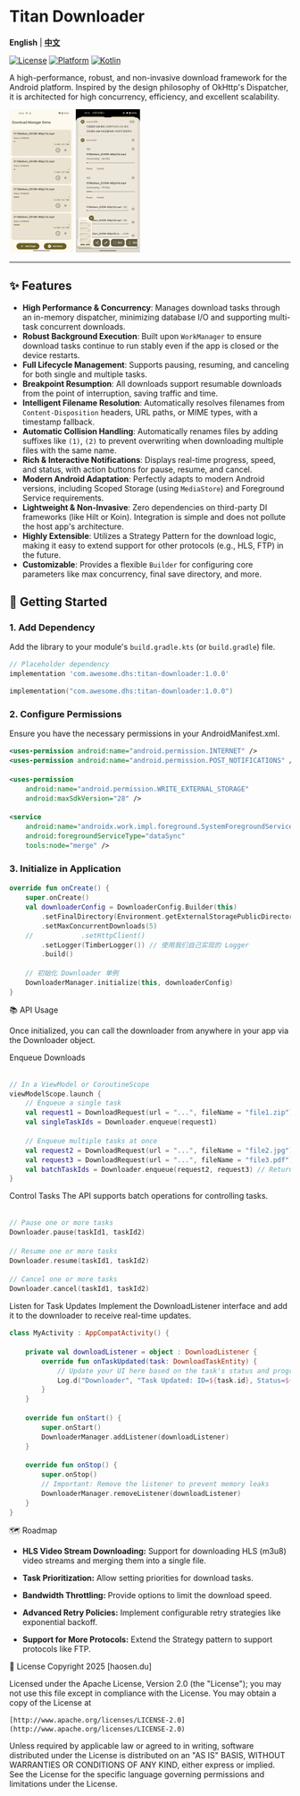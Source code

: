# Titan Downloader

**English** | [**中文**](https://github.com/dhs964057117/Titan-Downloader/blob/main/README.md)

[![License](https://img.shields.io/badge/License-Apache%202.0-blue.svg)](https://opensource.org/licenses/Apache-2.0)
[![Platform](https://img.shields.io/badge/Platform-Android-green.svg)](https://www.android.com)
[![Kotlin](https://img.shields.io/badge/Kotlin-100%25-blueviolet.svg)](https://kotlinlang.org)

A high-performance, robust, and non-invasive download framework for the Android platform. Inspired by the design philosophy of OkHttp's Dispatcher, it is architected for high concurrency, efficiency, and excellent scalability.

<img src="imgs\Screenshot_20251007-201608.png" style="zoom:25%;" /> <img src="imgs\Screenshot_20251007-201616.png" style="zoom:25%;" />

---

## ✨ Features

* **High Performance & Concurrency**: Manages download tasks through an in-memory dispatcher, minimizing database I/O and supporting multi-task concurrent downloads.
* **Robust Background Execution**: Built upon `WorkManager` to ensure download tasks continue to run stably even if the app is closed or the device restarts.
* **Full Lifecycle Management**: Supports pausing, resuming, and canceling for both single and multiple tasks.
* **Breakpoint Resumption**: All downloads support resumable downloads from the point of interruption, saving traffic and time.
* **Intelligent Filename Resolution**: Automatically resolves filenames from `Content-Disposition` headers, URL paths, or MIME types, with a timestamp fallback.
* **Automatic Collision Handling**: Automatically renames files by adding suffixes like `(1)`, `(2)` to prevent overwriting when downloading multiple files with the same name.
* **Rich & Interactive Notifications**: Displays real-time progress, speed, and status, with action buttons for pause, resume, and cancel.
* **Modern Android Adaptation**: Perfectly adapts to modern Android versions, including Scoped Storage (using `MediaStore`) and Foreground Service requirements.
* **Lightweight & Non-Invasive**: Zero dependencies on third-party DI frameworks (like Hilt or Koin). Integration is simple and does not pollute the host app's architecture.
* **Highly Extensible**: Utilizes a Strategy Pattern for the download logic, making it easy to extend support for other protocols (e.g., HLS, FTP) in the future.
* **Customizable**: Provides a flexible `Builder` for configuring core parameters like max concurrency, final save directory, and more.

## 🚀 Getting Started

### 1. Add Dependency

Add the library to your module's `build.gradle.kts` (or `build.gradle`) file.
```groovy
// Placeholder dependency
implementation 'com.awesome.dhs:titan-downloader:1.0.0'
```
```kotlin
implementation("com.awesome.dhs:titan-downloader:1.0.0")
```
### 2. Configure Permissions

Ensure you have the necessary permissions in your AndroidManifest.xml.
```xml
<uses-permission android:name="android.permission.INTERNET" />
<uses-permission android:name="android.permission.POST_NOTIFICATIONS" />

<uses-permission
    android:name="android.permission.WRITE_EXTERNAL_STORAGE"
    android:maxSdkVersion="28" />

<service
    android:name="androidx.work.impl.foreground.SystemForegroundService"
    android:foregroundServiceType="dataSync"
    tools:node="merge" />
```
### 3. Initialize in Application
```kotlin
override fun onCreate() {
    super.onCreate()
    val downloaderConfig = DownloaderConfig.Builder(this)
        .setFinalDirectory(Environment.getExternalStoragePublicDirectory(Environment.DIRECTORY_DOWNLOADS).absolutePath)
        .setMaxConcurrentDownloads(5)
    //            .setHttpClient()
        .setLogger(TimberLogger()) // 使用我们自己实现的 Logger
        .build()
    
    // 初始化 Downloader 单例
    DownloaderManager.initialize(this, downloaderConfig)
}
```
📚 API Usage

Once initialized, you can call the downloader from anywhere in your app via the Downloader object.

Enqueue Downloads
```Kotlin

// In a ViewModel or CoroutineScope
viewModelScope.launch {
    // Enqueue a single task
    val request1 = DownloadRequest(url = "...", fileName = "file1.zip")
    val singleTaskIds = Downloader.enqueue(request1)

    // Enqueue multiple tasks at once
    val request2 = DownloadRequest(url = "...", fileName = "file2.jpg")
    val request3 = DownloadRequest(url = "...", fileName = "file3.pdf")
    val batchTaskIds = Downloader.enqueue(request2, request3) // Returns a List<Long>
}
```
Control Tasks
The API supports batch operations for controlling tasks.

```Kotlin

// Pause one or more tasks
Downloader.pause(taskId1, taskId2)

// Resume one or more tasks
Downloader.resume(taskId1, taskId2)

// Cancel one or more tasks
Downloader.cancel(taskId1, taskId2)
```
Listen for Task Updates
Implement the DownloadListener interface and add it to the downloader to receive real-time updates.

```Kotlin
class MyActivity : AppCompatActivity() {

    private val downloadListener = object : DownloadListener {
        override fun onTaskUpdated(task: DownloadTaskEntity) {
            // Update your UI here based on the task's status and progress
            Log.d("Downloader", "Task Updated: ID=${task.id}, Status=${task.status}, Progress=${task.progress}%")
        }
    }

    override fun onStart() {
        super.onStart()
        DownloaderManager.addListener(downloadListener)
    }

    override fun onStop() {
        super.onStop()
        // Important: Remove the listener to prevent memory leaks
        DownloaderManager.removeListener(downloadListener)
    }
}
```
🗺️ Roadmap
* **HLS Video Stream Downloading:** Support for downloading HLS (m3u8) video streams and merging them into a single file.

* **Task Prioritization:** Allow setting priorities for download tasks.

* **Bandwidth Throttling:** Provide options to limit the download speed.

* **Advanced Retry Policies:** Implement configurable retry strategies like exponential backoff.

* **Support for More Protocols:** Extend the Strategy pattern to support protocols like FTP.

📄 License
Copyright 2025 [haosen.du]

Licensed under the Apache License, Version 2.0 (the "License");
you may not use this file except in compliance with the License.
You may obtain a copy of the License at

    [http://www.apache.org/licenses/LICENSE-2.0](http://www.apache.org/licenses/LICENSE-2.0)

Unless required by applicable law or agreed to in writing, software
distributed under the License is distributed on an "AS IS" BASIS,
WITHOUT WARRANTIES OR CONDITIONS OF ANY KIND, either express or implied.
See the License for the specific language governing permissions and
limitations under the License.